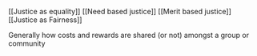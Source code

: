 [[Justice as equality]]
[[Need based justice]]
[[Merit based justice]]
[[Justice as Fairness]]

Generally how costs and rewards are shared (or not) amongst a group or community 


